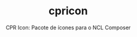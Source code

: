 ---
layout: project

permalink: /projetos/cpricon/

title: cpricon
subtitle: "CPR Icon: Pacote de ícones para o NCL Composer"

duration: 2017 - 2017

excerpt: "Pacote de ícone utilizado pelos plugins do NCL Composer para representar as entidades da NCL."

categories: 
 - projetos
 - ferramentas
 
tags:
  - ícone
  - cpricon
  - nclcomposer
  - telemidia
  - puc-rio
---